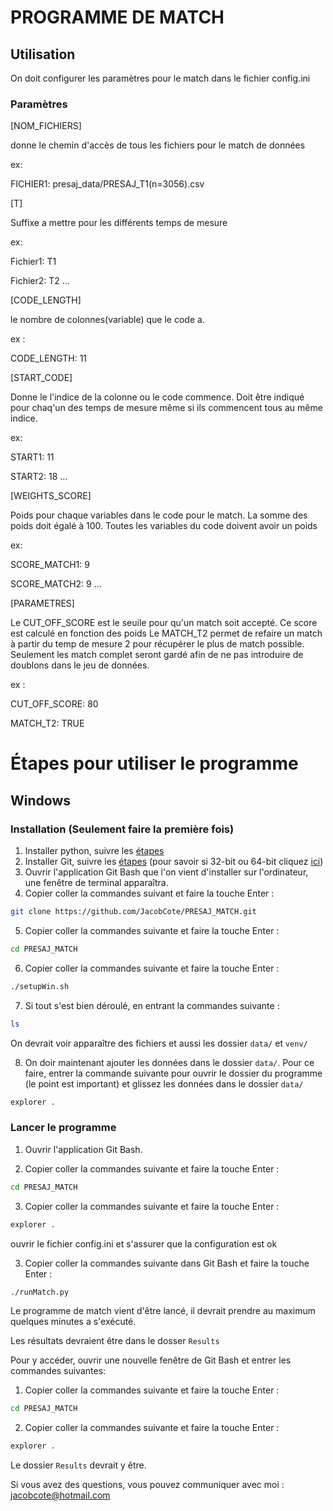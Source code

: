 



# PROGRAMME DE MATCH 
## Utilisation 
On doit configurer les paramètres pour le match dans le fichier config.ini

### Paramètres
[NOM_FICHIERS]

donne le chemin d'accès de tous les fichiers pour le match de données

ex: 

FICHIER1: presaj_data/PRESAJ_T1(n=3056).csv


[T]

Suffixe a mettre pour les différents temps de mesure

ex:

Fichier1: T1

Fichier2: T2
...

[CODE_LENGTH]

le nombre de colonnes(variable) que le code a.

ex :

CODE_LENGTH: 11

[START_CODE]

Donne le l'indice de la colonne ou le code commence. Doit être indiqué pour chaq'un
des temps de mesure même si ils commencent tous au même indice.

ex:

START1: 11

START2: 18
...

[WEIGHTS_SCORE]

Poids pour chaque variables dans le code pour le match. 
La somme des poids doit égalé à 100. Toutes les variables du code doivent avoir un poids

ex:

SCORE_MATCH1: 9

SCORE_MATCH2: 9 
...

[PARAMETRES]

Le CUT_OFF_SCORE est le seuile pour qu'un match soit accepté.
Ce score est calculé en fonction des poids
Le MATCH_T2 permet de refaire un match à partir du temp de mesure 2 pour récupérer le 
plus de match possible. Seulement les match complet seront gardé afin de ne pas introduire
de doublons dans le jeu de données.

ex :

CUT_OFF_SCORE: 80

MATCH_T2: TRUE


# Étapes pour utiliser le programme 
## Windows
### Installation (Seulement faire la première fois)
1. Installer python, suivre les [étapes](https://www.digitalocean.com/community/tutorials/install-python-windows-10)
2. Installer Git, suivre les [étapes](https://www.git-scm.com/download/win)
    (pour savoir si 32-bit ou 64-bit cliquez [ici](https://support.microsoft.com/en-us/windows/32-bit-and-64-bit-windows-frequently-asked-questions-c6ca9541-8dce-4d48-0415-94a3faa2e13d)) 
3. Ouvrir l'application Git Bash que l'on vient d'installer sur l'ordinateur, une fenêtre de terminal apparaîtra.
4. Copier coller la commandes suivant et faire la touche Enter :
``` bash
git clone https://github.com/JacobCote/PRESAJ_MATCH.git
```
5. Copier coller la commandes suivante et faire la touche Enter :
``` bash
cd PRESAJ_MATCH
```
6. Copier coller la commandes suivante et faire la touche Enter :
``` bash
./setupWin.sh
```

7. Si tout s'est bien déroulé, en entrant la commandes suivante :
``` bash
ls
```
On devrait voir apparaître des fichiers et aussi les dossier `data/` et `venv/`

8. On doir maintenant ajouter les données dans le dossier `data/`. Pour ce faire, entrer la commande suivante pour ouvrir le dossier du programme (le point est important) et glissez les données dans le dossier `data/`
``` bash
explorer . 
```

### Lancer le programme 
1. Ouvrir l'application Git Bash.

2. Copier coller la commandes suivante et faire la touche Enter :
``` bash
cd PRESAJ_MATCH
```
3. Copier coller la commandes suivante et faire la touche Enter :
``` bash
explorer .
```
ouvrir le fichier config.ini et s'assurer que la configuration est ok

3. Copier coller la commandes suivante dans Git Bash et faire la touche Enter :
``` bash
./runMatch.py
```
Le programme de match vient d'être lancé, il devrait prendre au maximum quelques minutes a s'exécuté.

Les résultats devraient être dans le dosser `Results`

Pour y accéder, ouvrir une nouvelle fenêtre de Git Bash et entrer les commandes suivantes:

1. Copier coller la commandes suivante et faire la touche Enter :
``` bash
cd PRESAJ_MATCH
```
2. Copier coller la commandes suivante et faire la touche Enter :
``` bash
explorer .
```

Le dossier `Results` devrait y être.


Si vous avez des questions, vous pouvez communiquer avec moi :
jacobcote@hotmail.com



